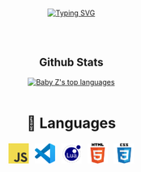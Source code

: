 <div align="center">
<BR>

[![Typing SVG](https://readme-typing-svg.demolab.com/?font=Bebas+Neue&size=37&duration=3000&pause=1000&color=32CD3&center=true&vCenter=true&width=500&height=60&lines=Hey+I%27m+Roi!;I%27m+16+years+old;Every+one+line+of+code%2C+I+go+to+sleep)](https://git.io/typing-svg)
</div>
<tr>
<BR>

<tr>
<BR>
  <h2 align="center">Github Stats</h2>
  <div align="center">
    
  [![Baby Z's top languages](https://github-readme-stats.vercel.app/api/top-langs/?username=rOiDeV&theme=discord_old_blurple)](https://github.com/DeVrSrOi)
    </BR>
    </BR>

  <h1 align="center">🧰 Languages</h1>

<p align="center">

<img src="https://raw.githubusercontent.com/github/explore/80688e429a7d4ef2fca1e82350fe8e3517d3494d/topics/javascript/javascript.png" alt="Javascript" height="40" style="vertical-align:top; margin:4px">
<img src="https://raw.githubusercontent.com/github/explore/80688e429a7d4ef2fca1e82350fe8e3517d3494d/topics/visual-studio-code/visual-studio-code.png" alt="VS Code" height="40" style="vertical-align:top; margin:4px">
<img src="https://raw.githubusercontent.com/github/explore/80688e429a7d4ef2fca1e82350fe8e3517d3494d/topics/lua/lua.png" alt="lua" height="40" style="vertical-align:top; margin:4px">
<img src="https://raw.githubusercontent.com/github/explore/80688e429a7d4ef2fca1e82350fe8e3517d3494d/topics/html/html.png" alt="html" height="40" style="vertical-align:top; margin:4px">
<img src="https://raw.githubusercontent.com/github/explore/80688e429a7d4ef2fca1e82350fe8e3517d3494d/topics/css/css.png" alt="css" height="40" style="vertical-align:top; margin:4px">
</p>
<p align="center">
</p>
<div align="center">
<BR>
<BR>
<p align="center">
